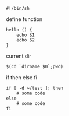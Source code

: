 ```
#!/bin/sh
```

define function

```
hello () {
    echo $1
    echo $2
}
```

current dir

```
$(cd `dirname $0`;pwd)
```

if then else fi

```
if [ -d ~/test ]; then
    # some code
else
    # some code
fi
```
